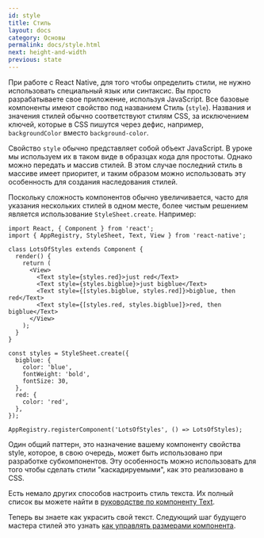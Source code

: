 ```yaml
---
id: style
title: Стиль
layout: docs
category: Основы
permalink: docs/style.html
next: height-and-width
previous: state
---
```


При работе с React Native, для того чтобы определить стили, не нужно использовать специальный язык или синтаксис. Вы просто разрабатываете свое приложение, используя JavaScript. Все базовые компоненты имеют свойство под названием Стиль (`style`). Названия и значения стилей обычно соответствуют стилям CSS, за исключением ключей, которые в CSS пишутся через дефис, например, `backgroundColor` вместо `background-color`.

Свойство `style` обычно представляет собой объект JavaScript. В уроке мы используем их в таком виде в образцах кода для простоты. Однако можно передать и массив стилей. В этом случае последний стиль в массиве имеет приоритет, и таким образом можно использовать эту особенность для создания наследования стилей.

Поскольку сложность компонентов обычно увеличивается, часто для указания нескольких стилей в одном месте, более чистым решением является использование `StyleSheet.create`. Например:

```ReactNativeWebPlayer
import React, { Component } from 'react';
import { AppRegistry, StyleSheet, Text, View } from 'react-native';

class LotsOfStyles extends Component {
  render() {
    return (
      <View>
        <Text style={styles.red}>just red</Text>
        <Text style={styles.bigblue}>just bigblue</Text>
        <Text style={[styles.bigblue, styles.red]}>bigblue, then red</Text>
        <Text style={[styles.red, styles.bigblue]}>red, then bigblue</Text>
      </View>
    );
  }
}

const styles = StyleSheet.create({
  bigblue: {
    color: 'blue',
    fontWeight: 'bold',
    fontSize: 30,
  },
  red: {
    color: 'red',
  },
});

AppRegistry.registerComponent('LotsOfStyles', () => LotsOfStyles);
```

Один общий паттерн, это назначение вашему компоненту свойства style, которое, в свою очередь, может быть использовано при разработке субкомпонентов. Эту особенность можно использовать для того чтобы сделать стили "каскадируемыми", как это реализовано в CSS.

Есть немало других способов настроить стиль текста. Их полный список вы можете найти в [руководстве по компоненту Text](/react-native/docs/text.html).

Теперь вы знаете как украсить свой текст. Следующий шаг будущего мастера стилей это узнать [как управлять размерами компонента](/react-native/docs/height-and-width.html).
